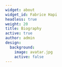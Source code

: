 ```yaml
---
widget: about
widget_id: Fabrice Hapi
headless: true
weight: 20
title: Biography
active: true
author: admin
design:
  background:
    image: avatar.jpg
    active: false
---
```

